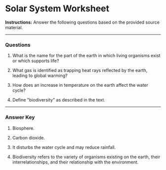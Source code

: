 # Solar System Worksheet

**Instructions:** Answer the following questions based on the provided source material.

---

### Questions

1.  What is the name for the part of the earth in which living organisms exist or which supports life?

2.  What gas is identified as trapping heat rays reflected by the earth, leading to global warming?

3.  How does an increase in temperature on the earth affect the water cycle?

4.  Define "biodiversity" as described in the text.

---

### Answer Key

1.  Biosphere.

2.  Carbon dioxide.

3.  It disturbs the water cycle and may reduce rainfall.

4.  Biodiversity refers to the variety of organisms existing on the earth, their interrelationships, and their relationship with the environment.